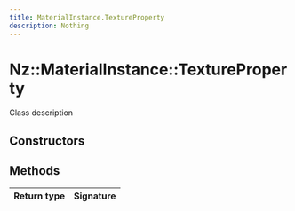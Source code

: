 ```yaml
---
title: MaterialInstance.TextureProperty
description: Nothing
---
```


# Nz::MaterialInstance::TextureProperty

Class description

## Constructors


## Methods

| Return type | Signature |
| ----------- | --------- |
